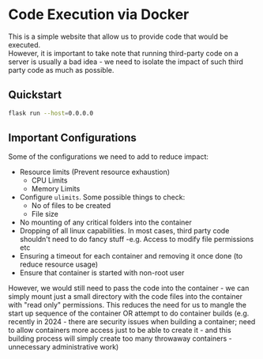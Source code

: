 # Code Execution via Docker

This is a simple website that allow us to provide code that would be executed.  
However, it is important to take note that running third-party code on a server is usually a bad idea - we need to isolate the impact of such third party code as much as possible.

## Quickstart

```bash
flask run --host=0.0.0.0
```


## Important Configurations

Some of the configurations we need to add to reduce impact:

- Resource limits (Prevent resource exhaustion)
  - CPU Limits
  - Memory Limits
- Configure `ulimits`. Some possible things to check:
  - No of files to be created
  - File size
- No mounting of any critical folders into the container
- Dropping of all linux capabilities. In most cases, third party code shouldn't need to do fancy stuff -e.g. Access to modify file permissions etc
- Ensuring a timeout for each container and removing it once done (to reduce resource usage)
- Ensure that container is started with non-root user

However, we would still need to pass the code into the container - we can simply mount just a small directory with the code files into the container with "read only" permissions. This reduces the need for us to mangle the start up sequence of the container OR attempt to do container builds (e.g. recently in 2024 - there are security issues when building a container; need to allow containers more access just to be able to create it - and this building process will simply create too many throwaway containers - unnecessary administrative work)